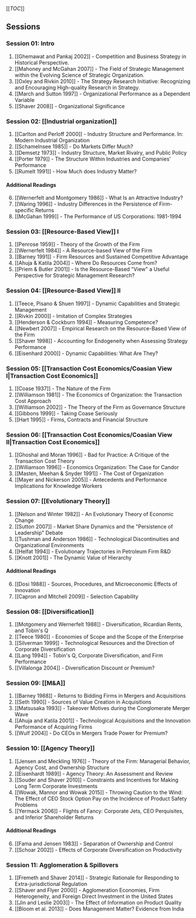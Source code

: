 [[_TOC_]]

## Sessions

### Session 01: Intro
1. [[Ghemawat and Pankaj 2002]] - Competition and Business Strategy in Historical Perspective.
2. [[Mahoney and McGahan 2007]] - The Field of Strategic Management within the Evolving Science of Strategic Organization.
3. [[Oxley and Rivkin 2010]] - The Strategy Research Initiative: Recognizing and Encouraging High-quality Research in Strategy.
4. [[March and Sutton 1997]] - Organizational Performance as a Dependent Variable
5. [[Shaver 2008]] - Organizational Significance

### Session 02: [[Industrial organization]]
1. [[Carlton and Perloff 2000]] - Industry Structure and Performance. In: Modern Industrial Organization
2. [[Schamelnsee 1985]] - Do Markets Differ Much?
3. [[Demsetz 1973]] - Industry Structure, Market Rivalry, and Public Policy
4. [[Porter 1979]] - The Structure Within Industries and Companies' Performance
5. [[Rumelt 1991]] - How Much does Industry Matter?

#### Additional Readings
6. [[Wernerfelt and Montgomery 1986]] - What Is an Attractive Industry?
7. [[Waring 1996]] - Industry Differences in the Persistence of Firm-specific Returns
8. [[McGahan 1999]] - The Performance of US Corporations: 1981-1994

### Session 03: [[Resource-Based View]] I
1. [[Penrose 1959]] - Theory of the Growth of the Firm
2. [[Wernerfelt 1984]] - A Resource-based View of the Firm
3. [[Barney 1991]] - Firm Resources and Sustained Competitive Advantage
4. [[Ahuja & Katila 2004]] - Where Do Resources Come from?
5. [[Priem & Butler 2001]] - Is the Resource-Based "View" a Useful Perspective for Strategic Management Research?

### Session 04: [[Resource-Based View]] II
1. [[Teece, Pisano & Shuen 1997]] - Dynamic Capabilities and Strategic Management
2. [[Rivkin 2000]] - Imitation of Complex Strategies
3. [[Henderson & Cockburn 1994]] - Measuring Competence?
4. [[Newbert 2007]] - Empirical Research on the Resource-Based View of the Firm
5. [[Shaver 1998]] - Accounting for Endogeneity when Assessing Strategy Performance
6. [[Eisenhard 2000]] - Dynamic Capabilities: What Are They?

### Session 05: [[Transaction Cost Economics/Coasian View I|Transaction Cost Economics]]
1. [[Coase 1937]] - The Nature of the Firm
2. [[Williamson 1981]] - The Economics of Organization: the Transaction Cost Approach
3. [[Williamson 2002]] - The Theory of the Firm as Governance Structure
4. [[Gibbons 1999]] - Taking Coase Seriously
5. [[Hart 1995]] - Firms, Contracts and Financial Structure

### Session 06: [[Transaction Cost Economics/Coasian View II|Transaction Cost Economics]]
1. [[Ghoshal and Moran 1996]] - Bad for Practice: A Critique of the Transaction Cost Theory
2. [[Williamson 1996]] - Economics Organization: The Case for Candor
3. [[Masten, Meehan & Snyder 1991]] - The Cost of Organization
4. [[Mayer and Nickerson 2005]] - Antecedents and Performance Implications for Knowledge Workers

### Session 07: [[Evolutionary Theory]]
1. [[Nelson and Winter 1982]] - An Evolutionary Theory of Economic Change
2. [[Sutton 2007]] - Market Share Dynamics and the "Persistence of Leadership" Debate
3. [[Tushman and Anderson 1986]] - Technological Discontinuities and Organizational Environments
4. [[Helfat 1994]] - Evolutionary Trajectories in Petroleum Firm R&D
5. [[Knott 2001]] - The Dynamic Value of Hierarchy

#### Additional Readings
6. [[Dosi 1988]] - Sources, Procedures, and Microeconomic Effects of Innovation
7. [[Capron and Mitchell 2009]] - Selection Capability

### Session 08: [[Diversification]]
1. [[Motgomery and Wernerfelt 1988]] - Diversification, Ricardian Rents, and Tobin's Q
2. [[Teece 1980]] - Economies of Scope and the Scope of the Enterprise
3. [[Silverman 1999]] - Technological Resources and the Direction of Corporate Diversification
4. [[Lang 1994]] - Tobin's Q, Corporate Diversification, and Firm Performance
5. [[Villalonga 2004]] - Diversification Discount or Premium?

### Session 09: [[M&A]]
1. [[Barney 1988]] - Returns to Bidding Firms in Mergers and Acquisitions
2. [[Seth 1990]] - Sources of Value Creation in Acquisitions
3. [[Matsusaka 1993]] - Takeover Motives during the Conglomerate Merger Wave
4. [[Ahuja and Katila 2001]] - Technological Acquisitions and the Innovation Performance of Acquiring Firms
5. [[Wulf 2004]] - Do CEOs in Mergers Trade Power for Premium?

### Session 10: [[Agency Theory]]
1. [[Jensen and Meckling 1976]] - Theory of the Firm: Managerial Behavior, Agency Cost, and Ownership Structure
2. [[Eisenhardt 1989]] - Agency Theory: An Assessment and Review
3. [[Souder and Shaver 2010]] - Constraints and Incentives for Making Long Term Corporate Investments
4. [[Wowak, Mannor and Wowak 2015]] - Throwing Caution to the Wind: The Effect of CEO Stock Option Pay on the Incidence of Product Safety Problems
5. [[Yermack 2006]] - Flights of Fancy: Corporate Jets, CEO Perquisites, and Inferior Shareholder Returns

#### Additional Readings
6. [[Fama and Jensen 1983]] - Separation of Ownership and Control
7. [[Schoar 2002]] - Effects of Corporate Diversification on Productivity

### Session 11: Agglomeration & Spillovers
1. [[Fremeth and Shaver 2014]] - Strategic Rationale for Responding to Extra-jurisdictional Regulation
2. [[Shaver and Flyer 2000]] - Agglomeration Economies, Firm Heterogeneity, and Foreign Direct Investment in the United States
3. [[Jin and Leslie 2003]] - The Effect of Information on Product Quality
4. [[Bloom et al. 2013]] - Does Management Matter? Evidence from India